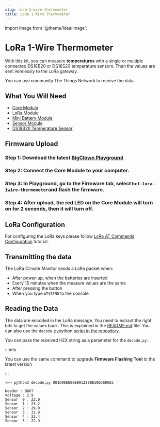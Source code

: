 ```yaml
---
slug: lora-1-wire-thermometer
title: LoRa 1 Wire Thermometer
---
```

import Image from '@theme/IdealImage';

# LoRa 1-Wire Thermometer

With this kit, you can measure **temperatures** with a single or multiple connected DS18B20 or DS18S20 temperature sensors. Then the values are sent wirelessly to the LoRa gateway.

You can use community The Things Network to receive the data.

## What You Will Need

* [Core Module](https://shop.bigclown.com/core-module)
* [LoRa Module](https://shop.bigclown.com/lora-module)
* [Mini Battery Module](https://shop.bigclown.com/mini-battery-module)
* [Sensor Module](https://shop.bigclown.com/sensor-module)
* [DS18B20 Temperature Sensor](https://shop.bigclown.com/ds18b20-temperature-sensor/)

## Firmware Upload

### Step 1: Download the latest [**BigClown Playground**](https://github.com/bigclownlabs/bch-playground/releases/latest)

### Step 2: Connect the Core Module to your computer.

### Step 3: In Playground, go to the **Firmware** tab, select `bcf-lora-1wire-thermometer`and flash the firmware.

### Step 4: After upload, the red LED on the Core Module will turn on for 2 seconds, then it will turn off.

## LoRa Configuration

For configuring the LoRa keys please follow [LoRa AT Commands Configuration](https://www.bigclown.com/doc/tutorials/lora-at-commands-configuration/) tutorial.

## Transmitting the data

The LoRa Climate Monitor sends a LoRa packet when:

* After power-up, when the batteries are inserted
* Every 15 minutes when the measure values are the same
* After pressing the button
* When you type `AT$SEND` to the console

## Reading the Data

The data are encoded in the LoRa message. You need to extract the right bits to get the values back. This is explained in the [README.md](https://github.com/bigclownlabs/bcf-lora-climate-monitor/blob/master/README.md#buffer) file. You can also use the `decode.py`python [script in the repository](https://github.com/bigclownlabs/bcf-lora-climate-monitor).

You can pass the received HEX string as a parameter for the `decode.py`:

:::info

You can use the same command to upgrade **Firmware Flashing Tool** to the latest version

:::

```text
>>> python3 decode.py 001D00E600E8012200E500D600E5

Header : BOOT
Voltage : 2.9
Sensor  0 : 23.0
Sensor  1 : 23.2
Sensor  2 : 29.0
Sensor  3 : 22.9
Sensor  4 : 21.4
Sensor  5 : 22.9
```
